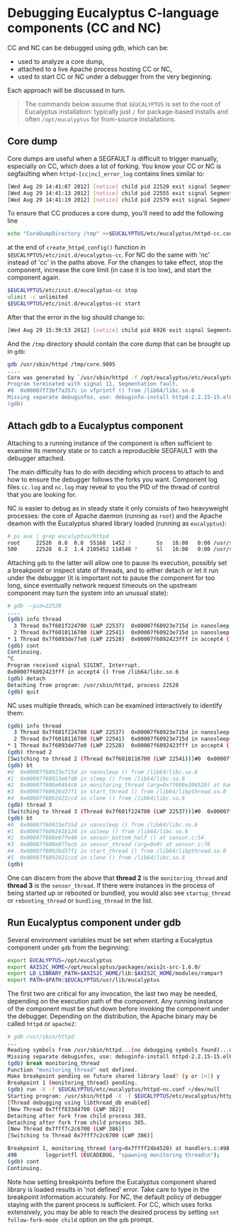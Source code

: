 # Debugging Eucalyptus C-language components (CC and NC)

CC and NC can be debugged using gdb, which can be:

* used to analyze a core dump,
* attached to a live Apache process hosting CC or NC, 
* used to start CC or NC under a debugger from the very beginning.

Each approach will be discussed in turn. 

> The commands below assume that `$EUCALYPTUS` is set to the root of Eucalyptus installation: typically just `/` for package-based installs and often `/opt/eucalyptus` for from-source installations.

## Core dump

Core dumps are useful when a SEGFAULT is difficult to trigger manually, especially on CC, which does a lot of forking.  You know your CC or NC is segfaulting when `httpd-[cc|nc]_error_log` contains lines similar to:

```bash
[Wed Aug 29 14:41:07 2012] [notice] child pid 22520 exit signal Segmentation fault (11)
[Wed Aug 29 14:41:13 2012] [notice] child pid 22555 exit signal Segmentation fault (11)
[Wed Aug 29 14:41:19 2012] [notice] child pid 22579 exit signal Segmentation fault (11)
```

To ensure that CC produces a core dump, you'll need to add the following line

```bash
echo "CoreDumpDirectory /tmp" >>$EUCALYPTUS/etc/eucalyptus/httpd-cc.conf
```

at the end of `create_httpd_config()` function in `$EUCALYPTUS/etc/init.d/eucalyptus-cc`. For NC do the same with 'nc' instead of 'cc' in the paths above. For the changes to take effect, stop the component, increase the core limit (in case it is too low), and start the component again. 

```bash
$EUCALYPTUS/etc/init.d/eucalyptus-cc stop
ulimit -c unlimited
$EUCALYPTUS/etc/init.d/eucalyptus-cc start
```
After that the error in the log should change to:

```bash
[Wed Aug 29 15:39:53 2012] [notice] child pid 6926 exit signal Segmentation fault (11), possible coredump in /tmp
```
And the `/tmp` directory should contain the core dump that can be brought up in `gdb`:

```bash
gdb /usr/sbin/httpd /tmp/core.9895
....
Core was generated by `/usr/sbin/httpd -f /opt/eucalyptus/etc/eucalyptus/httpd-nc.conf'.
Program terminated with signal 11, Segmentation fault.
#0  0x00007f73bf7a357c in vfprintf () from /lib64/libc.so.6
Missing separate debuginfos, use: debuginfo-install httpd-2.2.15-15.el6.centos.1.x86_64
(gdb)
```

## Attach gdb to a Eucalyptus component

Attaching to a running instance of the component is often sufficient to examine its memory state or to catch a reproducible SEGFAULT with the debugger attached. 

The main difficulty has to do with deciding which process to attach to and how to ensure the debugger follows the forks you want. Component log files `cc.log` and `nc.log` may reveal to you the PID of the thread of control that you are looking for. 

NC is easier to debug as in steady state it only consists of two heavyweight processes: the core of Apache daemon (running as `root`) and the Apache deamon with the Eucalyptus shared library loaded (running as `eucalyptus`):

```bash
# ps aux | grep eucalyptus/httpd
root     22526  0.0  0.0  55168  1452 ?        Ss   16:00   0:00 /usr/sbin/httpd -f /opt/eucalyptus/etc/eucalyptus/httpd-nc.conf
500      22528  0.2  1.4 2105452 114548 ?      Sl   16:00   0:00 /usr/sbin/httpd -f /opt/eucalyptus/etc/eucalyptus/httpd-nc.conf
```

Attaching `gdb` to the latter will allow one to pause its execution, possibly set a breakpoint or inspect state of threads, and to either detach or let it run under the debugger (it is important not to pause the component for too long, since eventually network request timeouts on the upstream component may turn the system into an unusual state):

```bash
# gdb --pid=22528
....
(gdb) info thread
  3 Thread 0x7f601f224700 (LWP 22537)  0x00007f60923e715d in nanosleep () from /lib64/libc.so.6
  2 Thread 0x7f6018116700 (LWP 22541)  0x00007f60923e715d in nanosleep () from /lib64/libc.so.6
* 1 Thread 0x7f6093de77e0 (LWP 22528)  0x00007f6092423fff in accept4 () from /lib64/libc.so.6
(gdb) cont
Continuing.
^C
Program received signal SIGINT, Interrupt.
0x00007f6092423fff in accept4 () from /lib64/libc.so.6
(gdb) detach
Detaching from program: /usr/sbin/httpd, process 22528
(gdb) quit
```

NC uses multiple threads, which can be examined interactively to identify them:

```bash
(gdb) info thread
  3 Thread 0x7f601f224700 (LWP 22537)  0x00007f60923e715d in nanosleep () from /lib64/libc.so.6
  2 Thread 0x7f6018116700 (LWP 22541)  0x00007f60923e715d in nanosleep () from /lib64/libc.so.6
* 1 Thread 0x7f6093de77e0 (LWP 22528)  0x00007f6092423fff in accept4 () from /lib64/libc.so.6
(gdb) thread 2
[Switching to thread 2 (Thread 0x7f6018116700 (LWP 22541))]#0  0x00007f60923e715d in nanosleep () from /lib64/libc.so.6
(gdb) bt
#0  0x00007f60923e715d in nanosleep () from /lib64/libc.so.6
#1  0x00007f60923e6fd0 in sleep () from /lib64/libc.so.6
#2  0x00007f608e0494c6 in monitoring_thread (arg=0x7f608e304520) at handlers.c:620
#3  0x00007f60926d37f1 in start_thread () from /lib64/libpthread.so.0
#4  0x00007f6092421ccd in clone () from /lib64/libc.so.6
(gdb) thread 3
[Switching to thread 3 (Thread 0x7f601f224700 (LWP 22537))]#0  0x00007f60923e715d in nanosleep () from /lib64/libc.so.6
(gdb) bt
#0  0x00007f60923e715d in nanosleep () from /lib64/libc.so.6
#1  0x00007f609241b124 in usleep () from /lib64/libc.so.6
#2  0x00007f608e07fe40 in sensor_bottom_half () at sensor.c:54
#3  0x00007f608e07fecb in sensor_thread (arg=0x0) at sensor.c:76
#4  0x00007f60926d37f1 in start_thread () from /lib64/libpthread.so.0
#5  0x00007f6092421ccd in clone () from /lib64/libc.so.6
(gdb)
```
One can discern from the above that **thread 2** is the `monitoring_thread` and **thread 3** is the `sensor_thread`. If there were instances in the process of being started up or rebooted or bundled, you would also see `startup_thread` or `rebooting_thread` or `bundling_thread` in the list.

## Run Eucalyptus component under gdb

Several environment variables must be set when starting a Eucalyptus component under `gdb` from the beginning:

```bash
export EUCALYPTUS=/opt/eucalyptus
export AXIS2C_HOME=/opt/eucalyptus/packages/axis2c-src-1.6.0/
export LD_LIBRARY_PATH=$AXIS2C_HOME/lib:$AXIS2C_HOME/modules/rampart
export PATH=$PATH:$EUCALYPTUS/usr/lib/eucalyptus
```
The first two are critical for any invocation, the last two may be needed, depending on the execution path of the component. Any running instance of the component must be shut down before invoking the component under the debugger. Depending on the distribution, the Apache binary may be called `httpd` or `apache2`:

```bash
# gdb /usr/sbin/httpd
...
Reading symbols from /usr/sbin/httpd...(no debugging symbols found)...done.
Missing separate debuginfos, use: debuginfo-install httpd-2.2.15-15.el6.centos.1.x86_64
(gdb) break monitoring_thread
Function "monitoring_thread" not defined.
Make breakpoint pending on future shared library load? (y or [n]) y
Breakpoint 1 (monitoring_thread) pending.
(gdb) run -X -f $EUCALYPTUS/etc/eucalyptus/httpd-nc.conf >/dev/null
Starting program: /usr/sbin/httpd -X -f $EUCALYPTUS/etc/eucalyptus/httpd-nc.conf >/dev/null
[Thread debugging using libthread_db enabled]
[New Thread 0x7fff833d4700 (LWP 382)]
Detaching after fork from child process 383.
Detaching after fork from child process 385.
[New Thread 0x7fff7c2c6700 (LWP 386)]
[Switching to Thread 0x7fff7c2c6700 (LWP 386)]

Breakpoint 1, monitoring_thread (arg=0x7ffff24b4520) at handlers.c:498
498         logprintfl (EUCADEBUG, "spawning monitoring thread\n");
(gdb) cont
Continuing.
```

Note how setting breakpoints before the Eucalyptus component shared library is loaded results in 'not defined' error. Take care to type in the breakpoint information accurately. For NC, the default policy of debugger staying with the parent process is sufficient. For CC, which uses forks extensively, you may be able to reach the desired process by setting `set follow-fork-mode child` option on the `gdb` prompt.